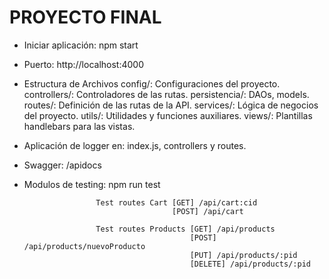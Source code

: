 
# PROYECTO FINAL

* Iniciar aplicación: npm start

* Puerto: http://localhost:4000

* Estructura de Archivos
config/: Configuraciones del proyecto.
controllers/: Controladores de las rutas.
persistencia/: DAOs, models.
routes/: Definición de las rutas de la API.
services/: Lógica de negocios del proyecto.
utils/: Utilidades y funciones auxiliares.
views/: Plantillas handlebars para las vistas.


* Aplicación de logger en: index.js, controllers y routes.

* Swagger: /apidocs

* Modulos de testing: npm run test

                      Test routes Cart [GET] /api/cart:cid
                                       [POST] /api/cart

                      Test routes Products [GET] /api/products
                                           [POST] /api/products/nuevoProducto
                                           [PUT] /api/products/:pid
                                           [DELETE] /api/products/:pid

